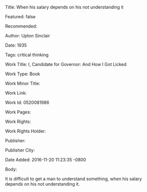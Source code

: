 Title: When his salary depends on his not understanding it

Featured: false

Recommended: 

Author: Upton Sinclair

Date: 1935

Tags: critical thinking

Work Title: I, Candidate for Governor: And How I Got Licked

Work Type: Book

Work Minor Title:  

Work Link: 

Work Id:  0520081986

Work Pages:  

Work Rights:  

Work Rights Holder:  

Publisher:  

Publisher City:  

Date Added: 2016-11-20 11:23:35 -0800

Body:

It is difficult to get a man to understand something, when his salary depends on his not understanding it.


